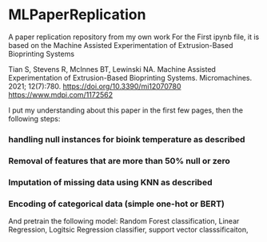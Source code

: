 # MLPaperReplication
A paper replication repository from my own work
For the First ipynb file, it is based on the 
Machine Assisted Experimentation of Extrusion-Based Bioprinting Systems

Tian S, Stevens R, McInnes BT, Lewinski NA. Machine Assisted Experimentation of Extrusion-Based Bioprinting Systems. Micromachines. 2021; 12(7):780. https://doi.org/10.3390/mi12070780
https://www.mdpi.com/1172562

I put my understanding about this paper in the first few pages, then the following steps:
### handling null instances for bioink temperature as described
### Removal of features that are more than 50% null or zero
### Imputation of missing data using KNN as described
### Encoding of categorical data (simple one-hot or BERT)
And pretrain the following model: Random Forest classification, Linear Regression, Logitsic Regression classifier, support vector classsificaiton, 

